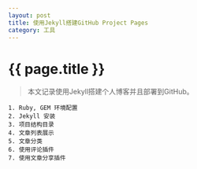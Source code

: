 ```yaml
---
layout: post
title: 使用Jekyll搭建GitHub Project Pages
category: 工具
---
```

{{ page.title }}
===
> 本文记录使用Jekyll搭建个人博客并且部署到GitHub。

    1. Ruby, GEM 环境配置
    2. Jekyll 安装
    3. 项目结构目录
    4. 文章列表展示
    5. 文章分类
    6. 使用评论插件
    7. 使用文章分享插件